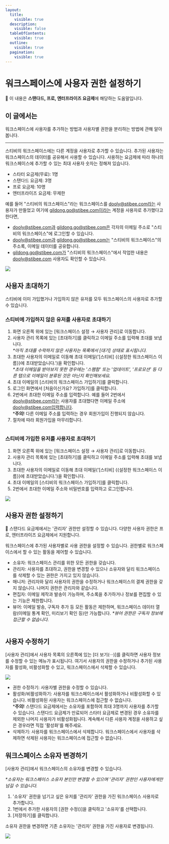 ```yaml
---
layout:
  title:
    visible: true
  description:
    visible: false
  tableOfContents:
    visible: true
  outline:
    visible: true
  pagination:
    visible: true
---
```


# 워크스페이스에 사용자 권한 설정하기

💬 이 내용은 **스탠다드, 프로, 엔터프라이즈 요금제**에 해당하는 도움말입니다.



## 이 글에서는 <a href="#h_01h983ny812r49deeenn8vb2vp" id="h_01h983ny812r49deeenn8vb2vp"></a>

워크스페이스에 사용자를 추가하는 방법과 사용자별 권한을 분리하는 방법에 관해 알아봅니다.

***

스티비의 워크스페이스에는 다른 계정을 사용자로 추가할 수 있습니다. 추가된 사용자는 워크스페이스의 데이터를 공유해서 사용할 수 있습니다. 사용하는 요금제에 따라 하나의 워크스페이스에 추가할 수 있는 최대 사용자 숫자는 정해져 있습니다.

* 스타터 요금제(무료): 1명
* 스탠다드 요금제: 3명
* 프로 요금제: 10명
* 엔터프라이즈 요금제: 무제한

예를 들어 "스티비의 워크스페이스"라는 워크스페이스를 dooly@stibee.com라는 사용자가 만들었고 여기에 gildong.go@stibee.com이라는 계정을 사용자로 추가했다고 한다면,

* dooly@stibee.com과 gildong.go@stibee.com은 각자의 이메일 주소로 "스티비의 워크스페이스"에 로그인할 수 있습니다.
* dooly@stibee.com과 gildong.go@stibee.com는 "스티비의 워크스페이스"의 주소록, 이메일 데이터를 공유합니다.
* gildong.go@stibee.com가 "스티비의 워크스페이스"에서 작업한 내용은 dooly@stibee.com 사용자도 확인할 수 있습니다.&#x20;

![](https://help.stibee.com/hc/article\_attachments/6675174972943)

## 사용자 초대하기 <a href="#h_01gt1jbghxvp77sckgzsa1y6kb" id="h_01gt1jbghxvp77sckgzsa1y6kb"></a>

스티비에 이미 가입했거나 가입하지 않은 유저를 모두 워크스페이스의 사용자로 추가할 수 있습니다.&#x20;

&#x20;

### 스티비에 가입하지 않은 유저를 사용자로 초대하기 <a href="#h_01gt1jctmp6tb8qzjpkb6cvv15" id="h_01gt1jctmp6tb8qzjpkb6cvv15"></a>

1. 화면 오른쪽 위에 있는 \[워크스페이스 설정 → 사용자 관리]로 이동합니다.
2. 사용자 관리 목록에 있는 \[초대하기]를 클릭하고 이메일 주소를 입력해 초대를 보냅니다.\
   _\*아직 초대를 수락하지 않은 사용자는 목록에서 \[대기] 상태로 표시됩니다._
3. 초대한 사용자의 이메일로 이동해 초대 이메일('\[스티비] \{{설정한 워크스페이스 이름\}}에 초대받았습니다.')을 확인합니다. \
   _\*초대 이메일을 받아보지 못한 경우에는 '스팸함' 또는 '업데이트', '프로모션' 등 다른 탭으로 이메일이 분류된 것은 아닌지 확인해보세요._
4. 초대 이메일의 \[스티비의 워크스페이스 가입하기]를 클릭합니다.
5. 로그인 화면에서 \[처음이신가요? 가입하기]를 클릭합니다.
6. 2번에서 초대한 이메일 주소를 입력합니다. 예를 들어 2번에서 dooly@stibee.com라는 사용자를 초대했다면 이메일 주소에 dooly@stibee.com입력합니다.\
   \***주의!** 다른 이메일 주소를 입력하는 경우 회원가입이 진행되지 않습니다.&#x20;
7. &#x20;절차에 따라 회원가입을 마무리합니다.

<figure><img src="https://help.stibee.com/hc/article_attachments/6462816963215" alt=""><figcaption></figcaption></figure>

### 스티비에 가입한 유저를 사용자로 초대하기 <a href="#h_01gt1jczgrbrdc1sejkc9447np" id="h_01gt1jczgrbrdc1sejkc9447np"></a>

1. 화면 오른쪽 위에 있는 \[워크스페이스 설정 → 사용자 관리]로 이동합니다.
2. 사용자 관리 목록에 있는 \[초대하기]를 클릭하고 이메일 주소를 입력해 초대를 보냅니다.
3. 초대한 사용자의 이메일로 이동해 초대 이메일('\[스티비] \{{설정한 워크스페이스 이름\}}에 초대받았습니다.')을 확인합니다.&#x20;
4. 초대 이메일의 \[스티비의 워크스페이스 가입하기]를 클릭합니다.
5. 2번에서 초대한 이메일 주소와 비밀번호를 입력하고 로그인합니다.

![](https://help.stibee.com/hc/article\_attachments/6462852704527)

## 사용자 권한 설정하기 <a href="#h_01gt1jd3t3s9pzmh8d6keht91s" id="h_01gt1jd3t3s9pzmh8d6keht91s"></a>

💬 스탠다드 요금제에서는 '관리자' 권한만 설정할 수 있습니다. 다양한 사용자 권한은 프로, 엔터프라이즈 요금제에서 지원합니다.

&#x20;

워크스페이스에 추가된 사용자별로 사용 권한을 설정할 수 있습니다. 권한별로 워크스페이스에서 할 수 있는 활동을 제어할 수 있습니다.&#x20;

* 소유자: 워크스페이스 관리를 위한 모든 권한을 갖습니다.
* 관리자: 사용자를 초대하고, 권한을 변경할 수 있으나 소유자와 달리 워크스페이스를 삭제할 수 있는 권한은 가지고 있지 않습니다.
* 매니저: 관리자와 달리 사용자의 권한을 수정하거나 워크스페이스의 결제 권한을 갖지 않습니다. 나머지 권한은 관리자와 같습니다.
* 편집자: 이메일 제작과 발송이 가능하며, 주소록을 추가하거나 정보를 편집할 수 있는 기능은 제한합니다.
* 뷰어: 이메일 발송, 구독자 추가 등 모든 활동은 제한하며, 워크스페이스 데이터 열람(이메일 통계 확인, 미리보기 확인 등)만 가능합니다. _\*뷰어 권한은 구독자 정보에 접근할 수 없습니다._

<figure><img src="https://help.stibee.com/hc/article_attachments/6675174951055" alt=""><figcaption></figcaption></figure>

## 사용자 수정하기 <a href="#h_01gt1jd82h5tgy7884g3m5a0bm" id="h_01gt1jd82h5tgy7884g3m5a0bm"></a>

\[사용자 관리]에서 사용자 목록의 오른쪽에 있는 \[더 보기(···)]를 클릭하면 사용자 정보를 수정할 수 있는 메뉴가 표시됩니다. 여기서 사용자의 권한을 수정하거나 추가된 사용자를 활성화, 비활성화할 수 있고, 워크스페이스에서 삭제할 수 있습니다.

![](https://help.stibee.com/hc/article\_attachments/6675132583311)

* 권한 수정하기: 사용자별 권한을 수정할 수 있습니다.
* 활성화/비활성화하기: 사용자를 워크스페이스에서 활성화하거나 비활성화할 수 있습니다. 비활성화된 사용자는 워크스페이스에 접근할 수 없습니다.\
  \***주의!** 스탠다드 요금제에서는 소유자를 포함하여 최대 3명까지 사용자를 추가할 수 있습니다. 스탠다드 요금제가 만료되어 스타터 요금제로 변경된 경우 소유자를 제외한 나머지 사용자가 비활성화됩니다. 계속해서 다른 사용자 계정을 사용하고 싶은 경우라면 직접 '활성화'를 해주세요.
* 삭제하기: 사용자를 워크스페이스에서 삭제합니다. 워크스페이스에서 사용자를 삭제하면 삭제된 사용자는 워크스페이스에 접근할 수 없습니다.

## 워크스페이스 소유자 변경하기 <a href="#how-to-change-owner" id="how-to-change-owner"></a>

\[사용자 관리]에서 워크스페이스의 소유자를 변경할 수 있습니다.&#x20;

_\*소유자는 워크스페이스 소유자 본인만 변경할 수 있으며 '관리자' 권한인 사용자에게만 넘길 수 있습니다._

1. '소유자' 권한을 넘기고 싶은 유저를 '관리자' 권한을 가진 워크스페이스 사용자로 추가합니다.
2. 1번에서 추가한 사용자의 \[권한 수정()]을 클릭하고 '소유자'를 선택합니다.
3. \[저장하기]를 클릭합니다.

소유자 권한을 변경하면 기존 소유자는 '관리자' 권한을 가진 사용자로 변경됩니다.

![](https://help.stibee.com/hc/article\_attachments/6675185495183)
